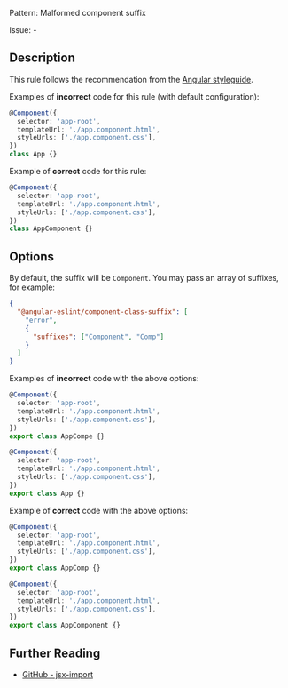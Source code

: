 Pattern: Malformed component suffix

Issue: -

## Description

This rule follows the recommendation from the [Angular styleguide](https://angular.io/guide/styleguide#style-02-03).

Examples of **incorrect** code for this rule (with default configuration):

```ts
@Component({
  selector: 'app-root',
  templateUrl: './app.component.html',
  styleUrls: ['./app.component.css'],
})
class App {}
```

Example of **correct** code for this rule:

```ts
@Component({
  selector: 'app-root',
  templateUrl: './app.component.html',
  styleUrls: ['./app.component.css'],
})
class AppComponent {}
```

## Options

By default, the suffix will be `Component`. You may pass an array of suffixes, for example:

```json
{
  "@angular-eslint/component-class-suffix": [
    "error",
    {
      "suffixes": ["Component", "Comp"]
    }
  ]
}
```

Examples of **incorrect** code with the above options:

```ts
@Component({
  selector: 'app-root',
  templateUrl: './app.component.html',
  styleUrls: ['./app.component.css'],
})
export class AppCompe {}

@Component({
  selector: 'app-root',
  templateUrl: './app.component.html',
  styleUrls: ['./app.component.css'],
})
export class App {}
```

Example of **correct** code with the above options:

```ts
@Component({
  selector: 'app-root',
  templateUrl: './app.component.html',
  styleUrls: ['./app.component.css'],
})
export class AppComp {}

@Component({
  selector: 'app-root',
  templateUrl: './app.component.html',
  styleUrls: ['./app.component.css'],
})
export class AppComponent {}
```

## Further Reading

* [GitHub - jsx-import](https://github.com/angular-eslint/angular-eslint/blob/master/packages/eslint-plugin/docs/rules/component-class-suffix.md)